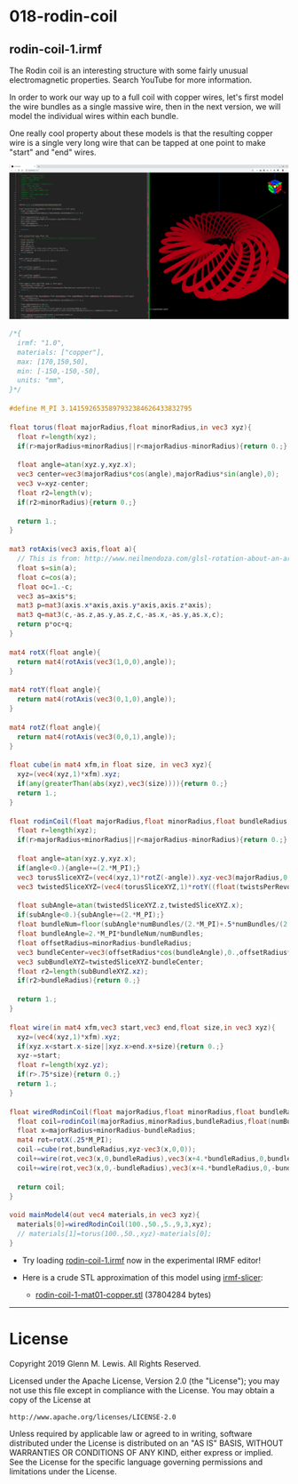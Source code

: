 # 018-rodin-coil

## rodin-coil-1.irmf

The Rodin coil is an interesting structure with some fairly unusual
electromagnetic properties. Search YouTube for more information.

In order to work our way up to a full coil with copper wires, let's
first model the wire bundles as a single massive wire, then in the
next version, we will model the individual wires within each bundle.

One really cool property about these models is that the resulting
copper wire is a single very long wire that can be tapped at one
point to make "start" and "end" wires.

![rodin-coil-1.png](rodin-coil-1.png)

```glsl
/*{
  irmf: "1.0",
  materials: ["copper"],
  max: [170,150,50],
  min: [-150,-150,-50],
  units: "mm",
}*/

#define M_PI 3.1415926535897932384626433832795

float torus(float majorRadius,float minorRadius,in vec3 xyz){
  float r=length(xyz);
  if(r>majorRadius+minorRadius||r<majorRadius-minorRadius){return 0.;}
  
  float angle=atan(xyz.y,xyz.x);
  vec3 center=vec3(majorRadius*cos(angle),majorRadius*sin(angle),0);
  vec3 v=xyz-center;
  float r2=length(v);
  if(r2>minorRadius){return 0.;}
  
  return 1.;
}

mat3 rotAxis(vec3 axis,float a){
  // This is from: http://www.neilmendoza.com/glsl-rotation-about-an-arbitrary-axis/
  float s=sin(a);
  float c=cos(a);
  float oc=1.-c;
  vec3 as=axis*s;
  mat3 p=mat3(axis.x*axis,axis.y*axis,axis.z*axis);
  mat3 q=mat3(c,-as.z,as.y,as.z,c,-as.x,-as.y,as.x,c);
  return p*oc+q;
}

mat4 rotX(float angle){
  return mat4(rotAxis(vec3(1,0,0),angle));
}

mat4 rotY(float angle){
  return mat4(rotAxis(vec3(0,1,0),angle));
}

mat4 rotZ(float angle){
  return mat4(rotAxis(vec3(0,0,1),angle));
}

float cube(in mat4 xfm,in float size, in vec3 xyz){
  xyz=(vec4(xyz,1)*xfm).xyz;
  if(any(greaterThan(abs(xyz),vec3(size)))){return 0.;}
  return 1.;
}

float rodinCoil(float majorRadius,float minorRadius,float bundleRadius,float numBundles,int twistsPerRevolution,in vec3 xyz){
  float r=length(xyz);
  if(r>majorRadius+minorRadius||r<majorRadius-minorRadius){return 0.;}
  
  float angle=atan(xyz.y,xyz.x);
  if(angle<0.){angle+=(2.*M_PI);}
  vec3 torusSliceXYZ=(vec4(xyz,1)*rotZ(-angle)).xyz-vec3(majorRadius,0,0);
  vec3 twistedSliceXYZ=(vec4(torusSliceXYZ,1)*rotY((float(twistsPerRevolution)+(1./numBundles))*angle)).xyz;
  
  float subAngle=atan(twistedSliceXYZ.z,twistedSliceXYZ.x);
  if(subAngle<0.){subAngle+=(2.*M_PI);}
  float bundleNum=floor(subAngle*numBundles/(2.*M_PI)+.5*numBundles/(2.*M_PI));
  float bundleAngle=2.*M_PI*bundleNum/numBundles;
  float offsetRadius=minorRadius-bundleRadius;
  vec3 bundleCenter=vec3(offsetRadius*cos(bundleAngle),0.,offsetRadius*sin(bundleAngle));
  vec3 subBundleXYZ=twistedSliceXYZ-bundleCenter;
  float r2=length(subBundleXYZ.xz);
  if(r2>bundleRadius){return 0.;}
  
  return 1.;
}

float wire(in mat4 xfm,vec3 start,vec3 end,float size,in vec3 xyz){
  xyz=(vec4(xyz,1)*xfm).xyz;
  if(xyz.x<start.x-size||xyz.x>end.x+size){return 0.;}
  xyz-=start;
  float r=length(xyz.yz);
  if(r>.75*size){return 0.;}
  return 1.;
}

float wiredRodinCoil(float majorRadius,float minorRadius,float bundleRadius,int numBundles,int twistsPerRevolution,in vec3 xyz){
  float coil=rodinCoil(majorRadius,minorRadius,bundleRadius,float(numBundles),twistsPerRevolution,xyz);
  float x=majorRadius+minorRadius-bundleRadius;
  mat4 rot=rotX(.25*M_PI);
  coil-=cube(rot,bundleRadius,xyz-vec3(x,0,0));
  coil+=wire(rot,vec3(x,0,bundleRadius),vec3(x+4.*bundleRadius,0,bundleRadius),bundleRadius,xyz);
  coil+=wire(rot,vec3(x,0,-bundleRadius),vec3(x+4.*bundleRadius,0,-bundleRadius),bundleRadius,xyz);
  
  return coil;
}

void mainModel4(out vec4 materials,in vec3 xyz){
  materials[0]=wiredRodinCoil(100.,50.,5.,9,3,xyz);
  // materials[1]=torus(100.,50.,xyz)-materials[0];
}
```

* Try loading [rodin-coil-1.irmf](https://gmlewis.github.io/irmf-editor/?s=github.com/gmlewis/irmf/blob/master/examples/018-rodin-coil/rodin-coil-1.irmf) now in the experimental IRMF editor!

* Here is a crude STL approximation of this model
  using [irmf-slicer](https://github.com/gmlewis/irmf-slicer):
  - [rodin-coil-1-mat01-copper.stl](rodin-coil-1-mat01-copper.stl) (37804284 bytes)

----------------------------------------------------------------------

# License

Copyright 2019 Glenn M. Lewis. All Rights Reserved.

Licensed under the Apache License, Version 2.0 (the "License");
you may not use this file except in compliance with the License.
You may obtain a copy of the License at

    http://www.apache.org/licenses/LICENSE-2.0

Unless required by applicable law or agreed to in writing, software
distributed under the License is distributed on an "AS IS" BASIS,
WITHOUT WARRANTIES OR CONDITIONS OF ANY KIND, either express or implied.
See the License for the specific language governing permissions and
limitations under the License.
